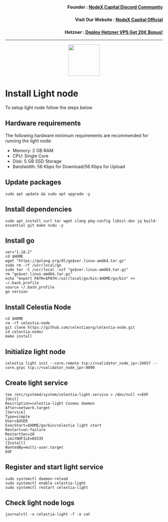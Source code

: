 <h3><p style="font-size:14px" align="right">Founder :
<a href="https://discord.gg/nodexcapital" target="_blank">NodeX Capital Discord Community</a></p></h3>
<h3><p style="font-size:14px" align="right">Visit Our Website :
<a href="https://discord.gg/nodexcapital" target="_blank">NodeX Capital Official</a></p></h3>
<h3><p style="font-size:14px" align="right">Hetzner :
<a href="https://hetzner.cloud/?ref=bMTVi7dcwSgA" target="_blank">Deploy Hetzner VPS Get 20€ Bonus!</a></h3>
<hr>

<p align="center">
  <img height="100" height="auto" src="https://user-images.githubusercontent.com/50621007/170463282-576375f8-fa1e-4fce-8350-6312b415b50d.png">
</p>

# Install Light node
To setup light node follow the steps below

## Hardware requirements
The following hardware minimum requirements are recommended for running the light node:
- Memory: 2 GB RAM
- CPU: Single Core
- Disk: 5 GB SSD Storage
- Bandwidth: 56 Kbps for Download/56 Kbps for Upload

## Update packages
```
sudo apt update && sudo apt upgrade -y
```

## Install dependencies
```
sudo apt install curl tar wget clang pkg-config libssl-dev jq build-essential git make ncdu -y
```

## Install go
```
ver="1.18.2"
cd $HOME
wget "https://golang.org/dl/go$ver.linux-amd64.tar.gz"
sudo rm -rf /usr/local/go
sudo tar -C /usr/local -xzf "go$ver.linux-amd64.tar.gz"
rm "go$ver.linux-amd64.tar.gz"
echo "export PATH=$PATH:/usr/local/go/bin:$HOME/go/bin" >> ~/.bash_profile
source ~/.bash_profile
go version
```

## Install Celestia Node
```
cd $HOME
rm -rf celestia-node
git clone https://github.com/celestiaorg/celestia-node.git
cd celestia-node/
make install
```

## Initialize light node
```
celestia light init --core.remote tcp://<validator_node_ip>:26657 --core.grpc tcp://<validator_node_ip>:9090
```

## Create light service
```
tee /etc/systemd/system/celestia-light.service > /dev/null <<EOF
[Unit]
Description=celestia-light Cosmos daemon
After=network.target
[Service]
Type=simple
User=$USER
ExecStart=$HOME/go/bin/celestia light start
Restart=on-failure
RestartSec=10
LimitNOFILE=65535
[Install]
WantedBy=multi-user.target
EOF
```

## Register and start light service
```
sudo systemctl daemon-reload
sudo systemctl enable celestia-light
sudo systemctl restart celestia-light
```

## Check light node logs
```
journalctl -u celestia-light -f -o cat
```
